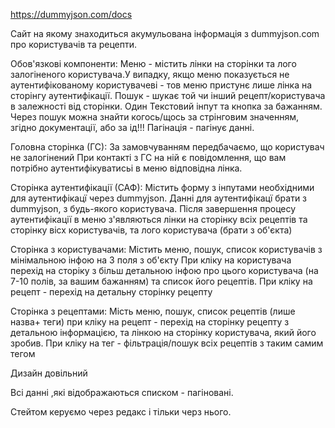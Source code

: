 https://dummyjson.com/docs

Сайт на якому знаходиться акумульована інформація з dummyjson.com про користувачів та рецепти.

Обов'язкові компоненти:
Меню - містить лінки на сторінки та лого залогіненого користувача.У випадку, якщо меню показується не аутентифікованому користувачеві - тов меню пристунє лише лінка на сторінгу аутентифікації.
Пошук - шукає той чи інший рецепт/користувача в залежності від сторінки. Один Текстовий інпут та кнопка за бажанням. Через пошук можна знайти когось/щось за стрінговим значенням, згідно документації, або за ід!!!
Пагінація - пагінує данні.

Головна сторінка (ГС):
За замовчуванням передбачаємо, що користувач не залогінений
При контакті з ГС на ній є повідомлення, що вам потрібно аутентифікуватисьі в меню відповідна лінка.

Сторінка aутентифікації (САФ):
Містить форму з інпутами необхідними для аутентифікацї через dummyjson. Данні для аутентифікацї брати з dummyjson, з будь-якого користувача.
Після завершення процесу аутентифікації в меню з'являються лінки на сторінку всіх рецептів та сторінку вісх користувачів, та лого користувача (брати з об'єкта)




Сторінка з користувачами:
Містить меню, пошук, список користувачів з мінімальною інфою на 3 поля з об'єкту
При кліку на користувача перехід на сторіку з більш детальною інфою про цього користувача (на 7-10 полів, за вашим бажанням) та список його рецептів. При кліку на рецепт - перехід на детальну сторінку рецепту

Сторінка з рецептами:
Мість меню, пошук, список рецептів (лише назва+ теги)
при кліку на рецепт - перехід на сторінку рецепту з детальною інформацією, та лінкою на сторінку користувача, який його зробив.
При кліку на тег - фільтрація/пошук всіх рецептів з таким самим тегом

Дизайн довільний

Всі данні ,які відображаються списком - пагіновані.

Стейтом керуємо через редакс і тільки черз нього.

